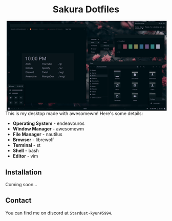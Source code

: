 <h1 align=center>Sakura Dotfiles</h1>

<img src="screenshot.png" alt="img" align="right" width="500px">

This is my desktop made with awesomewm! Here's some details:

- **Operating System** - endeavouros
- **Window Manager** - awesomewm
- **File Manager** - nautilus
- **Browser** - librewolf
- **Terminal** - st
- **Shell** - bash
- **Editor** - vim

## Installation

Coming soon...

## Contact

You can find me on discord at `Stardust-kyun#5994`.
